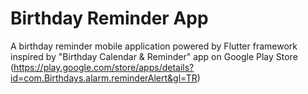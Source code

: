 # Birthday Reminder App

A birthday reminder mobile application powered by Flutter framework inspired by "Birthday Calendar & Reminder" app on Google Play Store (https://play.google.com/store/apps/details?id=com.Birthdays.alarm.reminderAlert&gl=TR)